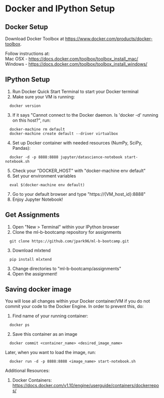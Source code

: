 # Docker and IPython Setup

## Docker Setup
Download Docker Toolbox at https://www.docker.com/products/docker-toolbox.

Follow instructions at: <br />
Mac OSX - https://docs.docker.com/toolbox/toolbox_install_mac/ <br />
Windows - https://docs.docker.com/toolbox/toolbox_install_windows/

## IPython Setup
1. Run Docker Quick Start Terminal to start your Docker terminal
2. Make sure your VM is running: <br />
  ```
    docker version
  ```
3. If it says "Cannot connect to the Docker daemon. Is 'docker -d' running on this host?", run: <br />
  ```
    docker-machine rm default
    docker-machine create default --driver virtualbox
  ```
4. Set up Docker container with needed resources (NumPy, SciPy, Pandas): <br />
  ```
    docker -d -p 8888:8888 jupyter/datascience-notebook start-notebook.sh
  ```
5. Check your "DOCKER_HOST"  with "docker-machine env default"
6. Set your environment variables <br />
  ```
    eval $(docker-machine env default)
  ```
7. Go to your default browser and type "https://{VM_host_id}:8888"
8. Enjoy Jupyter Notebook!

## Get Assignments 
1. Open "New > Terminal" within your IPython browser
2. Clone the ml-b-bootcamp repository for assignments <br />
  ```
    git clone https://github.com/jpark96/ml-b-bootcamp.git
  ```
3. Download mlxtend <br />
  ```
    pip install mlxtend
  ```
3. Change directories to "ml-b-bootcamp/assignments"
4. Open the assignment!

## Saving docker image
You will lose all changes within your Docker container/VM if you do not commit your code to the Docker Engine. In order to prevent this, do: <br />
1. Find name of your running container: <br />
  ```
    docker ps
  ```
2. Save this container as an image <br />
  ```
    docker commit <container_name> <desired_image_name>
  ```
Later, when you want to load the image, run: <br />
```
  docker run -d -p 8888:8888 <image_name> start-notebook.sh
```

Additional Resources: <br />
1. Docker Containers: https://docs.docker.com/v1.10/engine/userguide/containers/dockerrepos/
